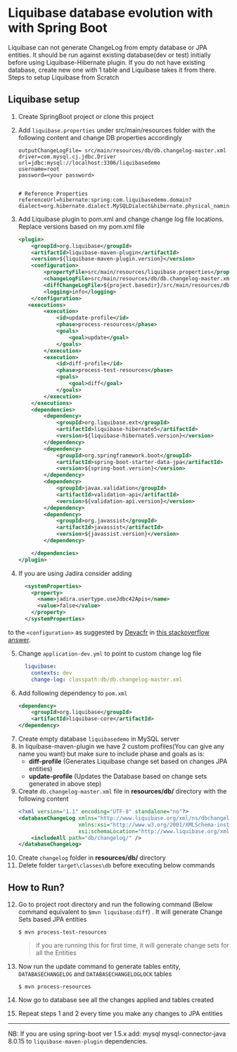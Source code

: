 


# Liquibase database evolution with with Spring Boot

Liquibase can not generate ChangeLog from empty database or JPA entities. It should be run against existing database(dev or test) initially before using Liquibase-Hibernate plugin. If you do not have existing database, create new one with 1 table and Liquibase takes it from there. Steps to setup Liquibase from Scratch

## Liquibase setup

1. Create SpringBoot project or clone this project
2. Add `liquibase.properties` under src/main/resources folder with the following content and change DB properties accordingly
    ```properties
    outputChangeLogFile= src/main/resources/db/db.changelog-master.xml
    driver=com.mysql.cj.jdbc.Driver
    url=jdbc:mysql://localhost:3306/liquibasedemo
    username=root
    password=<your password>
    
    
    # Reference Properties
    referenceUrl=hibernate:spring:com.liquibasedemo.domain?dialect=org.hibernate.dialect.MySQLDialect&hibernate.physical_naming_strategy=org.springframework.boot.orm.jpa.hibernate.SpringPhysicalNamingStrategy&hibernate.implicit_naming_strategy=org.springframework.boot.orm.jpa.hibernate.SpringImplicitNamingStrategy
    ```
3. Add Liquibase plugin to pom.xml and change change log file locations. Replace versions based on my pom.xml file
    ```xml
    <plugin>
        <groupId>org.liquibase</groupId>
        <artifactId>liquibase-maven-plugin</artifactId>
        <version>${liquibase-maven-plugin.version}</version>
        <configuration>
            <propertyFile>src/main/resources/liquibase.properties</propertyFile>
            <changeLogFile>src/main/resources/db/db.changelog-master.xml</changeLogFile>
            <diffChangeLogFile>${project.basedir}/src/main/resources/db/changelog/${maven.build.timestamp}_changelog.xml</diffChangeLogFile>
            <logging>info</logging>
        </configuration>
       <executions>
            <execution>
                <id>update-profile</id>
                <phase>process-resources</phase>
                <goals>
                    <goal>update</goal>
                </goals>
            </execution>
            <execution>
                <id>diff-profile</id>
                <phase>process-test-resources</phase>
                <goals>
                    <goal>diff</goal>
                </goals>
            </execution>
        </executions>
        <dependencies>
            <dependency>
                <groupId>org.liquibase.ext</groupId>
                <artifactId>liquibase-hibernate5</artifactId>
                <version>${liquibase-hibernate5.version}</version>
            </dependency>
            <dependency>
                <groupId>org.springframework.boot</groupId>
                <artifactId>spring-boot-starter-data-jpa</artifactId>
                <version>${spring-boot.version}</version>
            </dependency>
            <dependency>
                <groupId>javax.validation</groupId>
                <artifactId>validation-api</artifactId>
                <version>${validation-api.version}</version>
            </dependency>
            <dependency>
                <groupId>org.javassist</groupId>
                <artifactId>javassist</artifactId>
                <version>${javassist.version}</version>
            </dependency>
    
        </dependencies>
    </plugin>
    ```

4. If you are using Jadira consider adding
    ```xml
      <systemProperties>
        <property>
          <name>jadira.usertype.useJdbc42Apis</name>
          <value>false</value>
        </property>
      </systemProperties>
    ```
to the `<configuration>` as suggested by [Devacfr](https://stackoverflow.com/users/3489158/devacfr) in [this stackoverflow answer](https://stackoverflow.com/a/54674834/509565).

5. Change `application-dev.yml` to point to custom change log file 
    ```yaml
      liquibase:
        contexts: dev
        change-log: classpath:db/db.changelog-master.xml
    ```
6. Add following dependency to `pom.xml`
    ```xml
    <dependency>
        <groupId>org.liquibase</groupId>
        <artifactId>liquibase-core</artifactId>
    </dependency>
    ```
7. Create empty database `liquibasedemo` in MySQL server
8. In liquibase-maven-plugin we have 2 custom profiles(You can give any name you want) but make sure to include phase and goals as is:
    - **diff-profile** (Generates Liquibase change set based on changes JPA entities)
    - **update-profile** (Updates the Database based on change sets generated in above step)
9. Create `db.changelog-master.xml` file in **resources/db/** directory with the following content
    ```xml
    <?xml version="1.1" encoding="UTF-8" standalone="no"?>
    <databaseChangeLog xmlns="http://www.liquibase.org/xml/ns/dbchangelog"
                       xmlns:xsi="http://www.w3.org/2001/XMLSchema-instance"
                       xsi:schemaLocation="http://www.liquibase.org/xml/ns/dbchangelog http://www.liquibase.org/xml/ns/dbchangelog/dbchangelog-3.5.xsd">
        <includeAll path="db/changelog/" />
    </databaseChangeLog>
    ```
10. Create `changelog` folder in **resources/db/** directory
11. Delete folder `target\classes\db` before executing below commands

## How to Run?
12. Go to project root directory and run the following command (Below command equivalent to `$mvn liquibase:diff`) . It will generate Change Sets based JPA entities
    ```shell script
    $ mvn process-test-resources
    
    ```
    > if you are running this for first time, it will generate change sets for all the Entities

13. Now run the update command to generate tables entity, `DATABASECHANGELOG` and `DATABASECHANGELOGLOCK` tables
    ```shell script
    $ mvn process-resources
    ```
12. Now go to database see all the changes applied and tables created
13. Repeat steps 1 and 2 every time you make any changes to JPA entities
---
NB: If you are using spring-boot ver 1.5.x add:
        <dependency>
            <groupId>mysql</groupId>
            <artifactId>mysql-connector-java</artifactId>
            <version>8.0.15</version>
        </dependency>
    to `liquibase-maven-plugin` dependencies.
